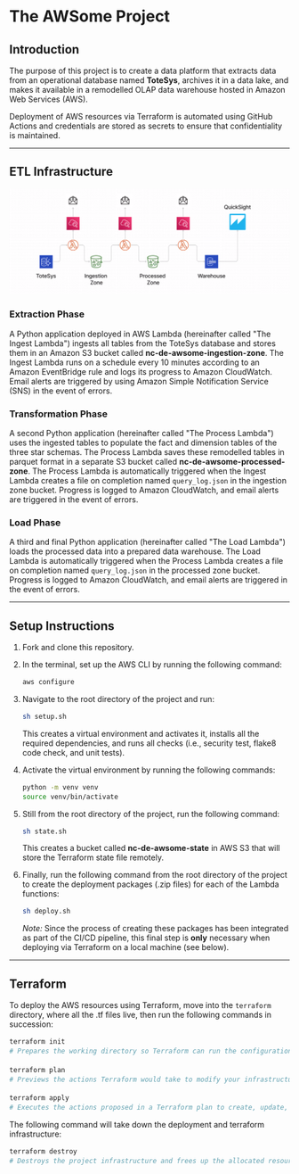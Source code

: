 # The AWSome Project

## Introduction
The purpose of this project is to create a data platform that extracts data from an operational database named **ToteSys**, archives it in a data lake, and makes it available in a remodelled OLAP data warehouse hosted in Amazon Web Services (AWS). 

Deployment of AWS resources via Terraform is automated using GitHub Actions and credentials are stored as secrets to ensure that confidentiality is maintained.

---

## ETL Infrastructure

![etl-infrastructure](etl-infrastructure.png)

### Extraction Phase
A Python application deployed in AWS Lambda (hereinafter called "The Ingest Lambda") ingests all tables from the ToteSys database and stores them in an Amazon S3 bucket called **nc-de-awsome-ingestion-zone**. The Ingest Lambda runs on a schedule every 10 minutes according to an Amazon EventBridge rule and logs its progress to Amazon CloudWatch. Email alerts are triggered by using Amazon Simple Notification Service (SNS) in the event of errors.

### Transformation Phase
A second Python application (hereinafter called "The Process Lambda") uses the ingested tables to populate the fact and dimension tables of the three star schemas. The Process Lambda saves these remodelled tables in parquet format in a separate S3 bucket called **nc-de-awsome-processed-zone**. The Process Lambda is automatically triggered when the Ingest Lambda creates a file on completion named `query_log.json` in the ingestion zone bucket. Progress is logged to Amazon CloudWatch, and email alerts are triggered in the event of errors.

### Load Phase
A third and final Python application (hereinafter called "The Load Lambda") loads the processed data into a prepared data warehouse. The Load Lambda is automatically triggered when the Process Lambda creates a file on completion named `query_log.json` in the processed zone bucket. Progress is logged to Amazon CloudWatch, and email alerts are triggered in the event of errors.

---

## Setup Instructions

1. Fork and clone this repository.
2. In the terminal, set up the AWS CLI by running the following command:

   ```bash
   aws configure
   ```

3. Navigate to the root directory of the project and run:

   ```bash
   sh setup.sh
   ```

   This creates a virtual environment and activates it, installs all the required dependencies, and runs all checks (i.e., security test, flake8 code check, and unit tests).

4. Activate the virtual environment by running the following commands:

   ```bash
   python -m venv venv
   source venv/bin/activate
   ```

5. Still from the root directory of the project, run the following command:

   ```bash
   sh state.sh
   ```

   This creates a bucket called **nc-de-awsome-state** in AWS S3 that will store the Terraform state file remotely.

6. Finally, run the following command from the root directory of the project to create the deployment packages (.zip files) for each of the Lambda functions:

   ```bash
   sh deploy.sh
   ```

   *Note:* Since the process of creating these packages has been integrated as part of the CI/CD pipeline, this final step is **only** necessary when deploying via Terraform on a local machine (see below).

---

## Terraform
To deploy the AWS resources using Terraform, move into the `terraform` directory, where all the .tf files live, then run the following commands in succession:

```bash
terraform init
# Prepares the working directory so Terraform can run the configuration

terraform plan
# Previews the actions Terraform would take to modify your infrastructure

terraform apply
# Executes the actions proposed in a Terraform plan to create, update, or destroy resources
```

The following command will take down the deployment and terraform infrastructure:

```bash
terraform destroy
# Destroys the project infrastructure and frees up the allocated resources
```
